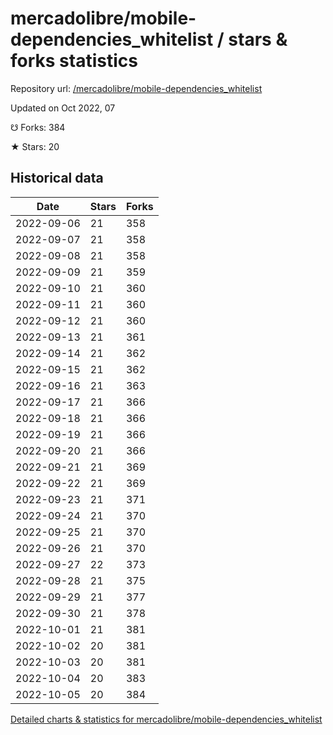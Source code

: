 # mercadolibre/mobile-dependencies_whitelist / stars & forks statistics

Repository url: [/mercadolibre/mobile-dependencies_whitelist](https://github.com/mercadolibre/mobile-dependencies_whitelist)

Updated on Oct 2022, 07

☋ Forks: 384

★ Stars: 20

## Historical data
| Date | Stars | Forks |
|------|-------|-------|
| 2022-09-06 | 21 | 358 | 
| 2022-09-07 | 21 | 358 | 
| 2022-09-08 | 21 | 358 | 
| 2022-09-09 | 21 | 359 | 
| 2022-09-10 | 21 | 360 | 
| 2022-09-11 | 21 | 360 | 
| 2022-09-12 | 21 | 360 | 
| 2022-09-13 | 21 | 361 | 
| 2022-09-14 | 21 | 362 | 
| 2022-09-15 | 21 | 362 | 
| 2022-09-16 | 21 | 363 | 
| 2022-09-17 | 21 | 366 | 
| 2022-09-18 | 21 | 366 | 
| 2022-09-19 | 21 | 366 | 
| 2022-09-20 | 21 | 366 | 
| 2022-09-21 | 21 | 369 | 
| 2022-09-22 | 21 | 369 | 
| 2022-09-23 | 21 | 371 | 
| 2022-09-24 | 21 | 370 | 
| 2022-09-25 | 21 | 370 | 
| 2022-09-26 | 21 | 370 | 
| 2022-09-27 | 22 | 373 | 
| 2022-09-28 | 21 | 375 | 
| 2022-09-29 | 21 | 377 | 
| 2022-09-30 | 21 | 378 | 
| 2022-10-01 | 21 | 381 | 
| 2022-10-02 | 20 | 381 | 
| 2022-10-03 | 20 | 381 | 
| 2022-10-04 | 20 | 383 | 
| 2022-10-05 | 20 | 384 | 


[Detailed charts & statistics for mercadolibre/mobile-dependencies_whitelist](https://reviewgithub.com/rep/mercadolibre/mobile-dependencies_whitelist)

